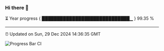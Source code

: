 ### Hi there 👋

⏳ Year progress { █████████████████████████████▁ } 99.35 %

---

⏰ Updated on Sun, 29 Dec 2024 14:36:35 GMT

![Progress Bar CI](https://github.com/IshwaranRudhara/GIT-ACTION/workflows/Progress%20Bar%20CI/badge.svg)
